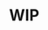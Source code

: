 # WIP
<!-- # Grupo

Un `<TresGroup>` es una instancia de la clase [THREE.Group](https://threejs.org/docs/#api/en/objects/Group) que es casi lo mismo que un [THREE.Object3D](https://threejs.org/docs/#api/en/objects/Object3D) pero te permite **agrupar varios objetos en la escena** para que puedan ser manipulados como una unidad única (transformación, rotación, etc).

## Uso

```vue{13,22}
<script setup lang="ts">
const groupRef = ref()
const { onLoop } = useRenderLoop()

onLoop(() => {
  if (groupRef.value) {
    groupRef.value.rotation.y += 0.01
  }
})
</script>
<template>
  <TresCanvas>
    <TresGroup ref="groupRef" :position="[2,0,0]">
      <TresMesh>
        <TresBoxGeometry />
        <TresMeshBasicMaterial color="red" />
      </TresMesh>
      <TresMesh>
        <TresSphereGeometry />
        <TresMeshBasicMaterial color="blue" />
      </TresMesh>
    </TresGroup>
  </TresCanvas>
</template>
``` -->
